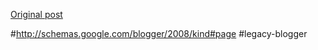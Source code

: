 <!--
date: '2012-06-08'
published: true
slug: p-experiments
time_to_read: 5
title: Experiments
-->



[Original post](http://ysfk.blogspot.com/p/experiments.html)

#http://schemas.google.com/blogger/2008/kind#page #legacy-blogger 